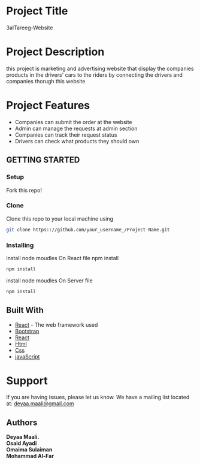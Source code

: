 # Project Title
3alTareeg-Website

# Project Description
this project is marketing and advertising website that display 
the companies products in the drivers' cars to the riders by connecting the drivers and companies thorugh this website

# Project Features
- Companies can submit the order at the website
- Admin can manage the requests at admin section
- Companies can track their request status
- Drivers can check what products they should own

## GETTING STARTED

### Setup
Fork this repo!

### Clone
Clone this repo to your local machine using
```sh
git clone https:://github.com/your_username_/Project-Name.git

```
### Installing
install node moudles
On React file
npm install
```sh
npm install
```
install node moudles
On Server file 
```sh
npm install
```
## Built With

* [React](https://getReact.com) - The web framework used
* [Bootstrap](https://getbootstrap.com)
* [React](https://getReact.com)
* [Html](https://getHtml.com)
* [Css](https://getCss.com)
* [javaScript](https://getJavaScrips.com)

# Support
If you are having issues, please let us know.
We have a mailing list located at: deyaa.maali@gmail.com

## Authors
**Deyaa Maali.**<br>
**Osaid Ayadi**<br>
**Omaima Sulaiman**<br>
**Mohammad Al-Far** <br>


